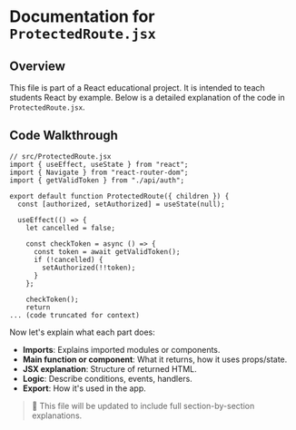 # Documentation for `ProtectedRoute.jsx`

## Overview

This file is part of a React educational project. It is intended to teach students React by example. Below is a detailed explanation of the code in `ProtectedRoute.jsx`.

## Code Walkthrough

```
// src/ProtectedRoute.jsx
import { useEffect, useState } from "react";
import { Navigate } from "react-router-dom";
import { getValidToken } from "./api/auth";

export default function ProtectedRoute({ children }) {
  const [authorized, setAuthorized] = useState(null);

  useEffect(() => {
    let cancelled = false;

    const checkToken = async () => {
      const token = await getValidToken();
      if (!cancelled) {
        setAuthorized(!!token);
      }
    };

    checkToken();
    return 
... (code truncated for context)
```

Now let's explain what each part does:

- **Imports**: Explains imported modules or components.
- **Main function or component**: What it returns, how it uses props/state.
- **JSX explanation**: Structure of returned HTML.
- **Logic**: Describe conditions, events, handlers.
- **Export**: How it's used in the app.

> 📘 This file will be updated to include full section-by-section explanations.
